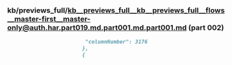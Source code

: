 ### kb/previews_full/kb__previews_full__kb__previews_full__flows__master-first__master-only@auth.har.part019.md.part001.md.part001.md (part 002)

```md
                         "columnNumber": 3176
                        },
                        {
                       
```

```
